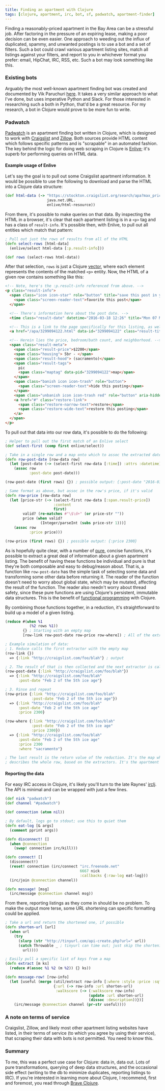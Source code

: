 ```yaml
---
title: Finding an apartment with Clojure
tags: [clojure, apartment, irc, bot, sf, padwatch, apartment-finder]
---
```


Finding a reasonably-priced apartment in the Bay Area can be a stressful job.
After factoring in the pressure of an expiring lease, making a poor decision can
be even easier. One approach to weeding out the influx of duplicated, spammy,
and unwanted postings is to use a bot and a set of filters. Such a bot could
crawl various apartment listing sites, match all listings against your filters,
and report to you in whichever format you prefer: email, HipChat, IRC, RSS, etc.
Such a bot may look something like this.

### Existing bots
Arguably the most well-known apartment finding bot was created and documented by
Vik Paruchuri [here](https://www.dataquest.io/blog/apartment-finding-slackbot/).
It takes a very similar approach to what I've done, but uses imperative Python
and Slack. For those interested in researching such a both in Python, that'd be
a great resource. For my research, a bot in Clojure would prove to be more fun
to write.

### Padwatch
[Padwatch](https://github.com/jeaye/padwatch) is an apartment finding bot
written in Clojure, which is designed to work with
[Craigslist](https://craigslist.org/) and [Zillow](https://www.zillow.com/).
Both sources provide HTML content which follows specific patterns and is
"scrapable" in an automated fashion. The key behind the logic for doing web
scraping in Clojure is [Enlive](https://github.com/cgrand/enlive); it's superb
for performing queries on HTML data.

#### Example usage of Enlive
Let's say the goal is to pull out some Craigslist apartment information. It
would be possible to use the following to download and parse the HTML into a
Clojure data structure:

```clojure
(def html-data (-> "https://stockton.craigslist.org/search/apa?max_price=3000"
                   java.net.URL.
                   enlive/html-resource))
```

From there, it's possible to make queries on that data. By inspecting the HTML
in a browser, it's clear that each apartment listing is in a `<p>` tag and has a
class of `result-info`. It's possible then, with Enlive, to pull out all
entities which match that pattern:

```clojure
; Pull out just the rows of results from all of the HTML
(defn select-rows [html-data]
  (enlive/select html-data [:p.result-info]))

(def rows (select-rows html-data))
```

After that selection, `rows` is just a Clojure [vector](https://clojure.org/reference/data_structures#Vectors), where each element represents the contents of the matched `<p>` entity. Now, the HTML of a given row contains something like this:

```html
<!-- Note, here's the :p.result-info referenced from above. -->
<p class="result-info">
  <span class="icon icon-star" role="button" title="save this post in your favorites list">
    <span class="screen-reader-text">favorite this post</span>
  </span>

  <!-- There's information here about the post date. -->
  <time class="result-date" datetime="2016-03-18 12:26" title="Mon 07 Mar 12:22:08 PM">Mar 07</time>

  <!-- This is a link to the page specifically for this listing, as well as its street address. -->
  <a href="/apa/3299094122.html" data-id="3299094122" class="result-title hdrlnk">1672 Hidden alley place</a>

  <!-- Herein lies the price, bedroom/bath count, and neighborhood. -->
  <span class="result-meta">
    <span class="result-price">$2200</span>
    <span class="housing"> 5br - </span>
    <span class="result-hood"> (sacramento)</span>
    <span class="result-tags">
      pic
      <span class="maptag" data-pid="3299094122">map</span>
    </span>
    <span class="banish icon icon-trash" role="button">
      <span class="screen-reader-text">hide this posting</span>
    </span>
    <span class="unbanish icon icon-trash red" role="button" aria-hidden="true"></span>
    <a href="#" class="restore-link">
      <span class="restore-narrow-text">restore</span>
      <span class="restore-wide-text">restore this posting</span>
    </a>
  </span>
</p>
```

To pull out that data into our row data, it's possible to do the following:

```clojure
; Helper to pull out the first match of an Enlive select
(def select-first (comp first enlive/select))

; Take in a single row and a map onto which to assoc the extracted date 
(defn row-post-date [row-data row]
  (let [post-date (-> (select-first row-data [:time]) :attrs :datetime)]
    (assoc row
           :post-date post-date)))

(row-post-date (first rows) {}) ; possible output: {:post-date "2016-03-18 12:26"}

; Same format as above, but assoc in the row's price, if it's valid
(defn row-price [row-data row]
  (let [price-str (-> (select-first row-data [:span.result-price])
                      :content
                      first)
        valid? (re-matches #"\$\d+" (or price-str ""))
        price (when valid?
                (Integer/parseInt (subs price-str 1)))]
    (assoc row
           :price price)))

(row-price (first rows) {}) ; possible output: {:price 2300}
```

As is hopefully quite clear, with a number of
[pure](https://en.wikipedia.org/wiki/Pure_function), concise functions, it's
possible to extract a great deal of information about a given apartment listing.
The benefit of having these functions be individual and pure is that they're
both composable and easy to debug/reason about. That is, a function like
`row-post-date` has the simple task of selecting some data and transforming some
other data before returning it. The reader of the function doesn't need to worry
about global state, which may be mutated, affecting the result of the function.
The reader also needn't worry about thread safety, since these pure functions
are using Clojure's persistent, immutable data structures. This is the benefit
of [functional programming](http://www.braveclojure.com/functional-programming/)
with Clojure.

By combining those functions together, in a reduction, it's straightforward to
build up a model of a given listing.

```clojure
(reduce #(when %1
           (%2 rows %1))
        {} ; Starting with an empty map
        [row-link row-post-date row-price row-where]) ; All of the extractors

; Example simulation of data:
; 1. Reduce calls the first extractor with the empty map
(row-link {})
  => {:link "http://craigslist.com/foo/blah"} ; output

; 2. The result of that is then collected and the next extractor is called
(row-post-date {:link "http://craigslist.com/foo/blah"})
  => {:link "http://craigslist.com/foo/blah"
      :post-date "Feb 2 of the 5th ice age"}

; 3. Rinse and repeat
(row-price {:link "http://craigslist.com/foo/blah"
            :post-date "Feb 2 of the 5th ice age"})
  => {:link "http://craigslist.com/foo/blah"
      :post-date "Feb 2 of the 5th ice age"
      :price 2300}

(row-where {:link "http://craigslist.com/foo/blah"
            :post-date "Feb 2 of the 5th ice age"
            :price 2300})
  => {:link "http://craigslist.com/foo/blah"
      :post-date "Feb 2 of the 5th ice age"
      :price 2300
      :where "sacramento"}

; The last result is the return value of the reduction. It's the map which
; describes the whole row, based on the extractors. It's the apartment data!
```

#### Reporting the data
For easy IRC access in Clojure, it's likely you'll turn to the late Raynes'
[irclj](https://github.com/Raynes/irclj). The API is minimal and can be wrapped
with just a few lines.

```clojure
(def nick "padwatch")
(def channel "#padwatch")

(def connection (atom nil))

; By default, logs go to stdout; use this to quiet them
(defn eat-log [& args]
  (comment pprint args))

(defn disconnect! []
  (when @connection
    (swap! connection irc/kill)))

(defn connect! []
  (disconnect!)
  (reset! connection (irc/connect "irc.freenode.net"
                                  6667 nick
                                  :callbacks {:raw-log eat-log}))
  (irc/join @connection channel))

(defn message! [msg]
  (irc/message @connection channel msg))
```

From there, reporting listings as they come in should be no problem. To make the
output more terse, some URL shortening can specific formatting could be applied.

```clojure
; Take a url and return the shortened one, if possible
(defn shorten-url [url]
  (when url
    (try
      (slurp (str "http://tinyurl.com/api-create.php?url=" url))
      (catch Throwable _ ; tinyurl can time out; just skip the shortening
        url))))

; Easily pull a specific list of keys from a map
(defn extract [m ks]
  (reduce #(assoc %1 %2 (m %2)) {} ks))

(defn message-row! [row-info]
  (let [useful (merge (util/extract row-info [:where :style :price :sqft])
                      {:url (-> row-info :url shorten-url)
                       :walkscore (-> (:walkscore row-info)
                                      (update :url shorten-url)
                                      (dissoc :description))})]
    (irc/message @connection channel (pr-str useful))))
```

### A note on terms of service
Craigslist, Zillow, and likely most other apartment listing websites have
listed, in their terms of service (to which you agree by using their service),
that scraping their data with bots is not permitted. You need to know this.

### Summary
To me, this was a perfect use case for Clojure: data in, data out. Lots of pure
transformations, querying of deep data structures, and the occasional side
effect (writing to the db to minimize duplicates, reporting listings to IRC). If
you're interested in learning more about Clojure, I recommend, first and
foremost, you read through [Brave Clojure](http://www.braveclojure.com/).
